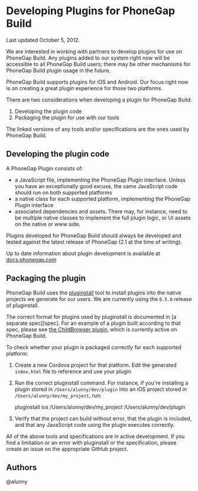 # Developing Plugins for PhoneGap Build

Last updated October 5, 2012.

We are interested in working with partners to develop plugins for use on
PhoneGap Build. Any plugins added to our system right now will be accessible
to all PhoneGap Build users; there may be other mechanisms for PhoneGap Build
plugin usage in the future.

PhoneGap Build supports plugins for iOS and Android. Our focus right now is on
creating a great plugin experience for those two platforms.

There are two considerations when developing a plugin for PhoneGap Build:

1. Developing the plugin code
2. Packaging the plugin for use with our tools

The linked versions of any tools and/or specifications are the ones used by
PhoneGap Build.

## Developing the plugin code

A PhoneGap Plugin consists of:

* a JavaScript file, implementing the PhoneGap Plugin interface. Unless you
have an exceptionally good excuse, the same JavaScript code should run on both
supported platforms
* a native class for each supported platform, implementing the PhoneGap Plugin
interface
* associated dependencies and assets. There may, for instance, need to be
multiple native classes to implement the full plugin logic, or UI assets on the
native or www side.

Plugins developed for PhoneGap Build should always be developed and tested
against the latest release of PhoneGap (2.1 at the time of writing).

Up to date information about plugin development is available at 
[docs.phonegap.com][pgdocs]

## Packaging the plugin

PhoneGap Build uses the [pluginstall][pins] tool to install plugins into the
native projects we generate for our users. We are currently using the `0.5.0`
release of pluginstall.

The correct format for plugins used by pluginstall is documented in
[a separate spec][spec]. For an example of a plugin built according to that
spec, please see [the ChildBrowser plugin][child], which is currently active
on PhoneGap Build.

To check whether your plugin is packaged correctly for each supported platform:

1. Create a new Cordova project for that platform. Edit the generated
`index.html` file to reference and use your plugin
2. Run the correct pluginstall command. For instance, if you're installing a
plugin stored in `/Users/alunny/dev/plugin` into an iOS project stored in
`/Users/alunny/dev/my_project`, run:

    pluginstall ios /Users/alunny/dev/my_project /Users/alunny/dev/plugin

3. Verify that the project can build without error, that the plugin is
included, and that any JavaScript code using the plugin executes correctly.

All of the above tools and specifications are in active development. If you find
a limitation or an error with pluginstall or the specification, please create
an issue on the appropriate GitHub project.

## Authors

@alunny

[pgdocs]:http://docs.phonegap.com/en/2.1.0/guide_plugin-development_index.md.html
[pins]:https://github.com/alunny/pluginstall
[pins]:https://github.com/alunny/cordova-plugin-spec
[child]:https://github.com/alunny/ChildBrowser
